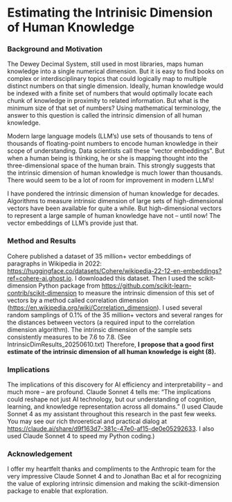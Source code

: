 # Estimating the Intrinisic Dimension of Human Knowledge

### Background and Motivation

The Dewey Decimal System, still used in most libraries, maps human knowledge into a single numerical dimension. But it is easy to find books on complex or interdisciplinary topics that could logically map to multiple distinct numbers on that single dimension. Ideally, human knowledge would be indexed with a finite set of numbers that would optimally locate each chunk of knowledge in proximity to related information. But what is the minimum size of that set of numbers? Using mathematical terminology, the answer to this question is called the intrinsic dimension of all human knowledge.

Modern large language models (LLM’s) use sets of thousands to tens of thousands of floating-point numbers to encode human knowledge in their scope of understanding. Data scientists call these “vector embeddings”. But when a human being is thinking, he or she is mapping thought into the three-dimensional space of the human brain. This strongly suggests that the intrinsic dimension of human knowledge is much lower than thousands. There would seem to be a lot of room for improvement in modern LLM’s!

I have pondered the intrinsic dimension of human knowledge for decades. Algorithms to measure intrinsic dimension of large sets of high-dimensional vectors have been available for quite a while. But high-dimensional vectors to represent a large sample of human knowledge have not – until now! The vector embeddings of LLM’s provide just that.

### Method and Results

Cohere published a dataset of 35 million+ vector embeddings of paragraphs in Wikipedia in 2022: https://huggingface.co/datasets/Cohere/wikipedia-22-12-en-embeddings?ref=cohere-ai.ghost.io. I downloaded this dataset. Then I used the scikit-dimension Python package from https://github.com/scikit-learn-contrib/scikit-dimension to measure the intrinsic dimension of this set of vectors by a method called correlation dimension (https://en.wikipedia.org/wiki/Correlation_dimension). I used several random samplings of 0.1% of the 35 million+ vectors and several ranges for the distances between vectors (a required input to the correlation dimension algorithm). The intrinsic dimension of the sample sets consistently measures to be 7.6 to 7.8. (See IntrinsicDimResults_20250610.txt) Therefore, **I propose that a good first estimate of the intrinsic dimension of all human knowledge is eight (8).**

### Implications

The implications of this discovery for AI efficiency and interpretability – and much more – are profound. Claude Sonnet 4 tells me: “The implications could reshape not just AI technology, but our understanding of cognition, learning, and knowledge representation across all domains.” (I used Claude Sonnet 4 as my assistant throughout this research in the past few weeks. You may see our rich throeretical and practical dialog at https://claude.ai/share/d9f163d7-381c-47e0-af15-de0e05292633. I also used Claude Sonnet 4 to speed my Python coding.)

### Acknowledgement

I offer my heartfelt thanks and compliments to the Anthropic team for the very impressive Claude Sonnet 4 and to Jonathan Bac et al for recognizing the value of exploring intrinsic dimension and making the scikit-dimension package to enable that exploration. 
